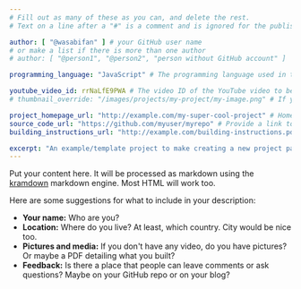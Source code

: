 ```yaml
---
# Fill out as many of these as you can, and delete the rest.
# Text on a line after a "#" is a comment and is ignored for the published page.

author: [ "@wasabifan" ] # your GitHub user name
# or make a list if there is more than one author
# author: [ "@person1", "@person2", "person without GitHub account" ]

programming_language: "JavaScript" # The programming language used in this project

youtube_video_id: rrNaLfE9PWA # The video ID of the YouTube video to be displayed with this post
# thumbnail_override: "/images/projects/my-project/my-image.png" # If you don't have a YouTube video (or the video thumbnail isn't good) you can uncomment this line to set your own image for the project. 

project_homepage_url: "http://example.com/my-super-cool-project" # Homepage for this project
source_code_url: "https://github.com/myuser/myrepo" # Provide a link to your code
building_instructions_url: "http://example.com/building-instructions.pdf" # how to build the model out of LEGO (*not* how to build the source code)

excerpt: "An example/template project to make creating a new project page easier." # A short summary of your project. This can be a sentence or a paragraph, but it's recommended to keep it under 3 sentences.
---
```


Put your content here. It will be processed as markdown using the 
[kramdown](http://kramdown.gettalong.org/syntax.html) markdown engine.
Most HTML will work too.

Here are some suggestions for what to include in your description:

- **Your name:** Who are you?
- **Location:** Where do you live? At least, which country. City would be nice too.
- **Pictures and media:** If you don't have any video, do you have pictures? Or maybe a PDF detailing what you built?
- **Feedback:** Is there a place that people can leave comments or ask questions? Maybe on your GitHub repo or on your blog?
